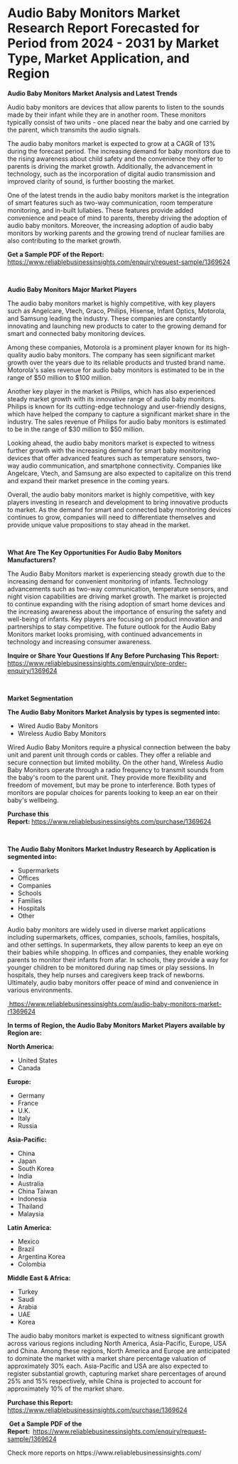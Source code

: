 <p><h1>Audio Baby Monitors Market Research Report Forecasted for Period from 2024 -  2031 by Market Type, Market Application, and Region</h1></p><p><strong>Audio Baby Monitors Market Analysis and Latest Trends</strong></p>
<p><p>Audio baby monitors are devices that allow parents to listen to the sounds made by their infant while they are in another room. These monitors typically consist of two units - one placed near the baby and one carried by the parent, which transmits the audio signals.</p><p>The audio baby monitors market is expected to grow at a CAGR of 13% during the forecast period. The increasing demand for baby monitors due to the rising awareness about child safety and the convenience they offer to parents is driving the market growth. Additionally, the advancement in technology, such as the incorporation of digital audio transmission and improved clarity of sound, is further boosting the market.</p><p>One of the latest trends in the audio baby monitors market is the integration of smart features such as two-way communication, room temperature monitoring, and in-built lullabies. These features provide added convenience and peace of mind to parents, thereby driving the adoption of audio baby monitors. Moreover, the increasing adoption of audio baby monitors by working parents and the growing trend of nuclear families are also contributing to the market growth.</p></p>
<p><strong>Get a Sample PDF of the Report:&nbsp;</strong> <a href="https://www.reliablebusinessinsights.com/enquiry/request-sample/1369624">https://www.reliablebusinessinsights.com/enquiry/request-sample/1369624</a></p>
<p>&nbsp;</p>
<p><strong>Audio Baby Monitors Major Market Players</strong></p>
<p><p>The audio baby monitors market is highly competitive, with key players such as Angelcare, Vtech, Graco, Philips, Hisense, Infant Optics, Motorola, and Samsung leading the industry. These companies are constantly innovating and launching new products to cater to the growing demand for smart and connected baby monitoring devices.</p><p>Among these companies, Motorola is a prominent player known for its high-quality audio baby monitors. The company has seen significant market growth over the years due to its reliable products and trusted brand name. Motorola's sales revenue for audio baby monitors is estimated to be in the range of $50 million to $100 million.</p><p>Another key player in the market is Philips, which has also experienced steady market growth with its innovative range of audio baby monitors. Philips is known for its cutting-edge technology and user-friendly designs, which have helped the company to capture a significant market share in the industry. The sales revenue of Philips for audio baby monitors is estimated to be in the range of $30 million to $50 million.</p><p>Looking ahead, the audio baby monitors market is expected to witness further growth with the increasing demand for smart baby monitoring devices that offer advanced features such as temperature sensors, two-way audio communication, and smartphone connectivity. Companies like Angelcare, Vtech, and Samsung are also expected to capitalize on this trend and expand their market presence in the coming years.</p><p>Overall, the audio baby monitors market is highly competitive, with key players investing in research and development to bring innovative products to market. As the demand for smart and connected baby monitoring devices continues to grow, companies will need to differentiate themselves and provide unique value propositions to stay ahead in the market.</p></p>
<p>&nbsp;</p>
<p><strong>What Are The Key Opportunities For Audio Baby Monitors Manufacturers?</strong></p>
<p><p>The Audio Baby Monitors market is experiencing steady growth due to the increasing demand for convenient monitoring of infants. Technology advancements such as two-way communication, temperature sensors, and night vision capabilities are driving market growth. The market is projected to continue expanding with the rising adoption of smart home devices and the increasing awareness about the importance of ensuring the safety and well-being of infants. Key players are focusing on product innovation and partnerships to stay competitive. The future outlook for the Audio Baby Monitors market looks promising, with continued advancements in technology and increasing consumer awareness.</p></p>
<p><strong>Inquire or Share Your Questions If Any Before Purchasing This Report:</strong> <a href="https://www.reliablebusinessinsights.com/enquiry/pre-order-enquiry/1369624">https://www.reliablebusinessinsights.com/enquiry/pre-order-enquiry/1369624</a></p>
<p>&nbsp;</p>
<p><strong>Market Segmentation</strong></p>
<p><strong>The Audio Baby Monitors Market Analysis by types is segmented into:</strong></p>
<p><ul><li>Wired Audio Baby Monitors</li><li>Wireless Audio Baby Monitors</li></ul></p>
<p><p>Wired Audio Baby Monitors require a physical connection between the baby unit and parent unit through cords or cables. They offer a reliable and secure connection but limited mobility. On the other hand, Wireless Audio Baby Monitors operate through a radio frequency to transmit sounds from the baby's room to the parent unit. They provide more flexibility and freedom of movement, but may be prone to interference. Both types of monitors are popular choices for parents looking to keep an ear on their baby's wellbeing.</p></p>
<p><strong>Purchase this Report:&nbsp;</strong><a href="https://www.reliablebusinessinsights.com/purchase/1369624">https://www.reliablebusinessinsights.com/purchase/1369624</a></p>
<p>&nbsp;</p>
<p><strong>The Audio Baby Monitors Market Industry Research by Application is segmented into:</strong></p>
<p><ul><li>Supermarkets</li><li>Offices</li><li>Companies</li><li>Schools</li><li>Families</li><li>Hospitals</li><li>Other</li></ul></p>
<p><p>Audio baby monitors are widely used in diverse market applications including supermarkets, offices, companies, schools, families, hospitals, and other settings. In supermarkets, they allow parents to keep an eye on their babies while shopping. In offices and companies, they enable working parents to monitor their infants from afar. In schools, they provide a way for younger children to be monitored during nap times or play sessions. In hospitals, they help nurses and caregivers keep track of newborns. Ultimately, audio baby monitors offer peace of mind and convenience in various environments.</p></p>
<p><a href="https://www.reliablebusinessinsights.com/audio-baby-monitors-market-r1369624">&nbsp;https://www.reliablebusinessinsights.com/audio-baby-monitors-market-r1369624</a></p>
<p><strong>In terms of Region, the Audio Baby Monitors Market Players available by Region are:</strong></p>
<p>
    <p> <strong> North America: </strong>
        <ul>
            <li>United States</li>
            <li>Canada</li>
        </ul>
        </p> 
    <p> <strong> Europe: </strong>
        <ul>
            <li>Germany</li>
            <li>France</li>
            <li>U.K.</li>
            <li>Italy</li>
            <li>Russia</li>
        </ul>
        </p> 
    <p> <strong> Asia-Pacific: </strong>
        <ul>
            <li>China</li>
            <li>Japan</li>
            <li>South Korea</li>
            <li>India</li>
            <li>Australia</li>
            <li>China Taiwan</li>
            <li>Indonesia</li>
            <li>Thailand</li>
            <li>Malaysia</li>
        </ul>
        </p> 
    <p> <strong> Latin America: </strong>
        <ul>
            <li>Mexico</li>
            <li>Brazil</li>
            <li>Argentina Korea</li>
            <li>Colombia</li>
        </ul>
        </p> 
    <p> <strong> Middle East & Africa: </strong>
        <ul>
            <li>Turkey</li>
            <li>Saudi</li>
            <li>Arabia</li>
            <li>UAE</li>
            <li>Korea</li>
        </ul>
    </p>
    </p>
<p><p>The audio baby monitors market is expected to witness significant growth across various regions including North America, Asia-Pacific, Europe, USA and China. Among these regions, North America and Europe are anticipated to dominate the market with a market share percentage valuation of approximately 30% each. Asia-Pacific and USA are also expected to register substantial growth, capturing market share percentages of around 25% and 15% respectively, while China is projected to account for approximately 10% of the market share.</p></p>
<p><strong>Purchase this Report: </strong><a href="https://www.reliablebusinessinsights.com/purchase/1369624">https://www.reliablebusinessinsights.com/purchase/1369624</a></p>
<p>&nbsp;<strong>Get a Sample PDF of the Report:&nbsp;&nbsp;</strong><a href="https://www.reliablebusinessinsights.com/enquiry/request-sample/1369624">https://www.reliablebusinessinsights.com/enquiry/request-sample/1369624</a></p>
<p><strong></strong></p>
<p>Check more reports on https://www.reliablebusinessinsights.com/</p>